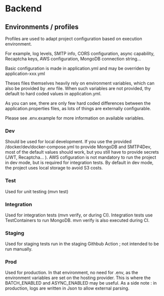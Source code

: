 # Backend

## Environments / profiles

Profiles are used to adapt project configuration based on execution environment.

For example, log levels, SMTP info, CORS configuration, async capability, Recaptcha keys, AWS configuration, MongoDB connection string...

Basic configuration is made in application.yml and may be overriden by application-xxx.yml

Theses files themselves heavily rely on environment variables, which can also be provided by .env file. When such variables are not provided, thy default to hard coded values in application.yml. 

As you can see, there are only few hard coded differences between the application.properties files, as lots of things are externally configurable.

Please see .env.example for more information on available variables.

### Dev

Should be used for local development. If you use the provided /docker/dev/docker-compose.yml to provide MongoDB and SMTP4Dev, most of the default values should work, but you still have to provide secrets (JWT, Recaptcha... ). AWS cofiguration is not mandatory to run the project in dev mode, but is required for integration tests. By default in dev mode, the project uses local storage to avoid S3 costs.

### Test

Used for unit testing (mvn test) 

### Integration

Used for integration tests (mvn verify, or during CI). Integration tests use TestContainers to run MongoDB. 
mvn verify is also executed during CI.

### Staging

Used for staging tests run in the staging Githbub Action ; not intended to be run manually. 

### Prod

Used for production. In that environment, no need for .env, as the environment variables are set on the hosting provider. This is where the BATCH_ENABLED and ASYNC_ENABLED may be useful. As a side note : in production, logs are written in Json to allow external parsing.